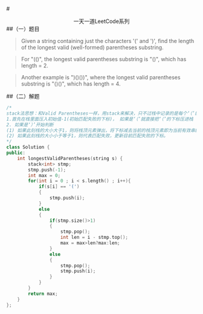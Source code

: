 #<center>一天一道LeetCode系列</center>
##（一）题目
>Given a string containing just the characters '(' and ')', find the length of the longest valid (well-formed) parentheses substring.

>For "(()", the longest valid parentheses substring is "()", which has length = 2.

>Another example is ")()())", where the longest valid parentheses substring is "()()", which has length = 4.


##（二）解题
```cpp
/*
stack法思想：和Valid Parentheses一样，用stack来解决，只不过栈中记录的是每个‘（’的下标
1.首先在栈里面压入初始值-1(初始匹配失败的下标)， 如果是‘（’就直接把‘（’的下标压进栈
2. 如果是‘）’开始判断
(1) 如果此刻栈的大小大于1，则将栈顶元素弹出，将下标减去当前的栈顶元素即为当前有效串的长度
(2) 如果此刻栈的大小小于等于1，则代表匹配失败，更新目前匹配失败的下标。
*/
class Solution {
public:
    int longestValidParentheses(string s) {
        stack<int> stmp;
        stmp.push(-1);
        int max = 0;
        for(int i = 0 ; i < s.length() ; i++){
            if(s[i] == '(')
            {
                stmp.push(i);
            }
            else
            {
                if(stmp.size()>1)
                {
                    stmp.pop();
                    int len = i - stmp.top();
                    max = max>len?max:len;
                }
                else
                {
                    stmp.pop();
                    stmp.push(i);
                }
            }
        }
        return max;
    }
};
```